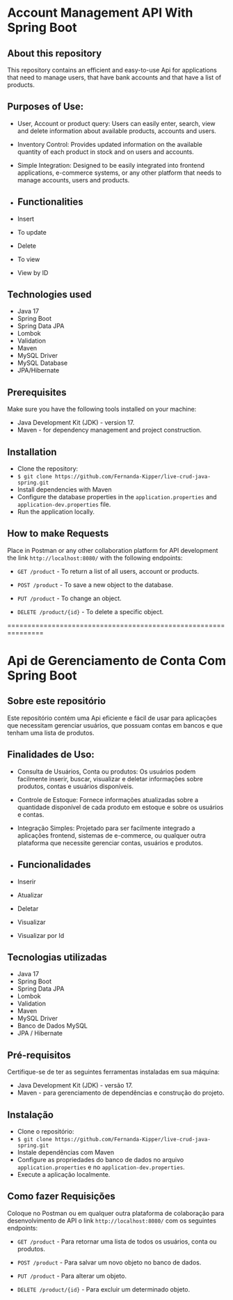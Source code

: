 # Account Management API With Spring Boot

## About this repository
This repository contains an efficient and easy-to-use Api for applications that need to manage users, that have bank accounts and that have a list of products.

## Purposes of Use:

- User, Account or product query: Users can easily enter, search, view and delete information about available products, accounts and users.

- Inventory Control: Provides updated information on the available quantity of each product in stock and on users and accounts.

- Simple Integration: Designed to be easily integrated into frontend applications, e-commerce systems, or any other platform that needs to manage accounts, users and products.

- ## Functionalities
- Insert
- To update
- Delete
- To view
- View by ID

## Technologies used
- Java 17
- Spring Boot
- Spring Data JPA
- Lombok
- Validation
- Maven
- MySQL Driver
- MySQL Database
- JPA/Hibernate

## Prerequisites
Make sure you have the following tools installed on your machine:

- Java Development Kit (JDK) - version 17.
- Maven - for dependency management and project construction.

## Installation
- Clone the repository:
- `$ git clone https://github.com/Fernanda-Kipper/live-crud-java-spring.git`
- Install dependencies with Maven
- Configure the database properties in the `application.properties` and `application-dev.properties` file.
- Run the application locally.

## How to make Requests

Place in Postman or any other collaboration platform for API development the link `http://localhost:8080/` with the following endpoints:

- `GET /product` - To return a list of all users, account or products.

- `POST /product` - To save a new object to the database.

- `PUT /product` - To change an object.

- `DELETE /product/{id}` - To delete a specific object.

===============================================================

# Api de Gerenciamento de Conta Com Spring Boot

## Sobre este repositório
Este repositório contém uma Api eficiente e fácil de usar para aplicações que necessitam gerenciar usuários, que possuam contas em bancos e que tenham uma lista de produtos.

## Finalidades de Uso:

- Consulta de Usuários, Conta ou produtos: Os usuários podem facilmente inserir, buscar, visualizar e deletar informações sobre produtos, contas e usuários disponíveis.

- Controle de Estoque: Fornece informações atualizadas sobre a quantidade disponível de cada produto em estoque e sobre os usuários e contas.

- Integração Simples: Projetado para ser facilmente integrado a aplicações frontend, sistemas de e-commerce, ou qualquer outra plataforma que necessite gerenciar contas, usuários e produtos.

- ## Funcionalidades
- Inserir
- Atualizar
- Deletar
- Visualizar
- Visualizar por Id

## Tecnologias utilizadas
- Java 17
- Spring Boot
- Spring Data JPA
- Lombok
- Validation
- Maven
- MySQL Driver
- Banco de Dados MySQL
- JPA / Hibernate

## Pré-requisitos
Certifique-se de ter as seguintes ferramentas instaladas em sua máquina:

- Java Development Kit (JDK) - versão 17.
- Maven - para gerenciamento de dependências e construção do projeto.

## Instalação
- Clone o repositório:
- `$ git clone https://github.com/Fernanda-Kipper/live-crud-java-spring.git`
- Instale dependências com Maven
- Configure as propriedades do banco de dados no arquivo `application.properties` e no `application-dev.properties`.
- Execute a aplicação localmente.

## Como fazer Requisições

Coloque no Postman ou em qualquer outra plataforma de colaboração para desenvolvimento de API o link `http://localhost:8080/` com os seguintes endpoints:

- `GET /product` - Para retornar uma lista de todos os usuários, conta ou produtos.

- `POST /product` - Para salvar um novo objeto no banco de dados.

- `PUT /product` - Para alterar um objeto.

- `DELETE /product/{id}` - Para excluir um determinado objeto.
  
